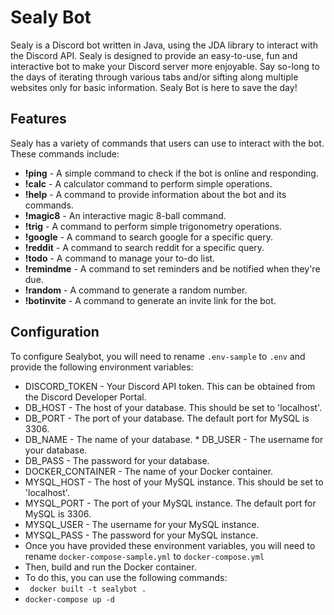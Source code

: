 # Sealy Bot 

Sealy is a Discord bot written in Java, using the JDA library to interact with the Discord API. Sealy is designed to provide an easy-to-use, fun and interactive bot to make your Discord server more enjoyable.
Say so-long to the days of iterating through various tabs and/or sifting along multiple websites only for basic information. Sealy Bot is here to save the day!

## Features

Sealy has a variety of commands that users can use to interact with the bot. These commands include:

- **!ping** - A simple command to check if the bot is online and responding.
- **!calc** - A calculator command to perform simple operations.
- **!help** - A command to provide information about the bot and its commands.
- **!magic8** - An interactive magic 8-ball command.
- **!trig** - A command to perform simple trigonometry operations.
- **!google** - A command to search google for a specific query.
- **!reddit** - A command to search reddit for a specific query.
- **!todo** - A command to manage your to-do list.
- **!remindme** - A command to set reminders and be notified when they're due.
- **!random** - A command to generate a random number.
- **!botinvite** - A command to generate an invite link for the bot.

## Configuration 
To configure Sealybot, you will need to rename `.env-sample` to `.env` and provide the following environment variables: 
* DISCORD_TOKEN - Your Discord API token. This can be obtained from the Discord Developer Portal. 
* DB_HOST - The host of your database. This should be set to 'localhost'. 
* DB_PORT - The port of your database. The default port for MySQL is 3306. 
* DB_NAME - The name of your database. * DB_USER - The username for your database. 
* DB_PASS - The password for your database. 
* DOCKER_CONTAINER - The name of your Docker container. 
* MYSQL_HOST - The host of your MySQL instance. This should be set to 'localhost'. 
* MYSQL_PORT - The port of your MySQL instance. The default port for MySQL is 3306. 
* MYSQL_USER - The username for your MySQL instance. 
* MYSQL_PASS - The password for your MySQL instance. 
* Once you have provided these environment variables, you will need to rename `docker-compose-sample.yml` to `docker-compose.yml`
* Then, build and run the Docker container. 
* To do this, you can use the following commands: 
* ` docker built -t sealybot .` 
* `docker-compose up -d` 



